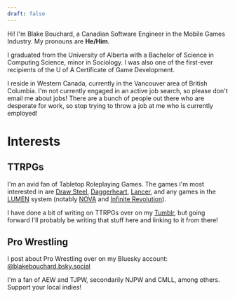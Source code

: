 ```yaml
---
draft: false
---
```

Hi! I'm Blake Bouchard, a Canadian Software Engineer in the Mobile Games Industry. My pronouns are **He/Him**.

I graduated from the University of Alberta with a Bachelor of Science in Computing Science, minor in Sociology. I was also one of the first-ever recipients of the U of A Certificate of Game Development.

I reside in Western Canada, currently in the Vancouver area of British Columbia. I'm not currently engaged in an active job search, so please don't email me about jobs! There are a bunch of people out there who are desperate for work, so stop trying to throw a job at me who is currently employed!
# Interests
## TTRPGs
I'm an avid fan of Tabletop Roleplaying Games. The games I'm most interested in are [Draw Steel](https://mcdm-rpg.backerkit.com/hosted_preorders), [Daggerheart](https://www.daggerheart.com/), [Lancer](https://massifpress.com/lancer), and any games in the [LUMEN](https://gilarpgs.itch.io/lumen) system (notably [NOVA](https://gilarpgs.itch.io/nova) and [Infinite Revolution](https://gwencie.itch.io/infinite-revolution)).

I have done a bit of writing on TTRPGs over on my [Tumblr](https://www.tumblr.com/blog/ultraflavour), but going forward I'll probably be writing that stuff here and linking to it from there!
## Pro Wrestling
I post about Pro Wrestling over on my Bluesky account: [@blakebouchard.bsky.social](https://bsky.app/profile/blakebouchard.bsky.social)

I'm a fan of AEW and TJPW, secondarily NJPW and CMLL, among others. Support your local indies!